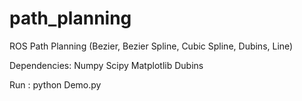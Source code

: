 # path_planning
ROS Path Planning (Bezier, Bezier Spline, Cubic Spline, Dubins, Line)

Dependencies:
  Numpy
  Scipy
  Matplotlib
  Dubins
  
Run : python Demo.py
